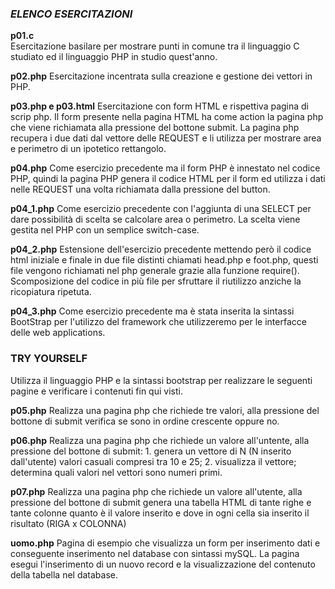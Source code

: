 ### *ELENCO ESERCITAZIONI*

**p01.c**  
Esercitazione basilare per mostrare punti in comune tra il linguaggio C studiato ed il linguaggio PHP in studio quest'anno.

**p02.php**
Esercitazione incentrata sulla creazione e gestione dei vettori in PHP.

**p03.php e p03.html**
Esercitazione con form HTML e rispettiva pagina di scrip php. Il form presente nella pagina HTML ha come action la pagina php che viene richiamata alla pressione del bottone submit. La pagina php recupera i due dati dal vettore delle REQUEST e li utilizza per mostrare area e perimetro di un ipotetico rettangolo.

**p04.php**
Come esercizio precedente ma il form PHP è innestato nel codice PHP, quindi la pagina PHP genera il codice HTML per il form ed utilizza i dati nelle REQUEST una volta richiamata dalla pressione del button.

**p04_1.php**
Come esercizio precedente con l'aggiunta di una SELECT per dare possibilità di scelta se calcolare area o perimetro. La scelta viene gestita nel PHP con un semplice switch-case.

**p04_2.php**
Estensione dell'esercizio precedente mettendo però il codice html iniziale e finale in due file distinti chiamati head.php e foot.php, questi file vengono richiamati nel php generale grazie alla funzione require(). Scomposizione del codice in più file per sfruttare il riutilizzo anziche la ricopiatura ripetuta.

**p04_3.php**
Come esercizio precedente ma è stata inserita la sintassi BootStrap per l'utilizzo del framework che utilizzeremo per le interfacce delle web applications.

### **TRY YOURSELF**
Utilizza il linguaggio PHP e la sintassi bootstrap per realizzare le seguenti pagine e verificare i contenuti fin qui visti.

**p05.php**
Realizza una pagina php che richiede tre valori, alla pressione del bottone di submit verifica se sono in ordine crescente oppure no.

**p06.php**
Realizza una pagina php che richiede un valore all'untente, alla pressione del bottone di submit: 1. genera un vettore di N (N inserito dall'utente) valori casuali compresi tra 10 e 25; 2. visualizza il vettore; determina quali valori nel vettori sono numeri primi.

**p07.php**
Realizza una pagina php che richiede un valore all'utente, alla pressione del bottone di submit genera una tabella HTML di tante righe e tante colonne quanto è il valore inserito e dove in ogni cella sia inserito il risultato (RIGA x COLONNA)

**uomo.php**
Pagina di esempio che visualizza un form per inserimento dati e conseguente inserimento nel database con sintassi mySQL. La pagina esegui l'inserimento di un nuovo record e la visualizzazione del contenuto della tabella nel database.